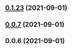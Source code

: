 ## [0.1.23](https://github.com/breezefeng/ZERO-UI/compare/v0.0.2...v0.1.23) (2021-09-01)



## [0.0.7](https://github.com/breezefeng/ZERO-UI/compare/v0.0.6...v0.0.7) (2021-09-01)



## 0.0.6 (2021-09-01)




